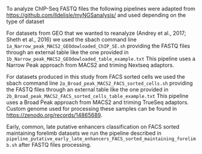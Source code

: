 To analyze ChIP-Seq FASTQ files the following pipelines were adapted from https://github.com/lldelisle/myNGSanalysis/ and used depending on the type of dataset

For datasets from GEO that we wanted to reanalyze (Andrey et al., 2017; Sheth et al., 2016) we used the sbach command line `1a_Narrow_peak_MACS2_GEOdowloaded_ChIP_SE.sh` providing the FASTQ files through an external table like the one provided in `1b_Narrow_peak_MACS2_GEOdowloaded_table_example.txt`
This pipeline uses a Narrow Peak approach from MACS2 and triming Nextseq adaptors.

For datasets produced in this study from FACS sorted cells we used the sbach command line `2a_Broad_peak_MACS2_FACS_sorted_cells.sh` providing the FASTQ files through an external table like the one provided in `2b_Broad_peak_MACS2_FACS_sorted_cells_table_example.txt`
This pipeline uses a Broad Peak approach from MACS2 and triming TrueSeq adaptors.
Custom genome used for processing these samples can be found in https://zenodo.org/records/14865689.

Early, common, late putative enhancers classification on FACS sorted maintaining forelimb datasets we run the pipeline described in `pipeline_putative_early_late_enhancers_FACS_sorted_maintaining_forelimb.sh` after FASTQ files processing. 


